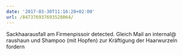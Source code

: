 ```yaml
---
date: '2017-03-30T11:16:20+02:00'
url: /847376937693528064/
---
```

Sackhaarausfall am Firmenpissoir detected. Gleich Mail an internal@ raushaun und Shampoo (mit Hopfen) zur Kräftigung der Haarwurzeln fordern
